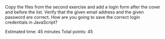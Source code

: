 Copy the files from the second exercise and add a login form after the cover and before the list. 
Verify that the given email address and the given password are correct. How are you going to save the correct login credentials in JavaScript?

Estimated time: 45 minutes
Total points: 45